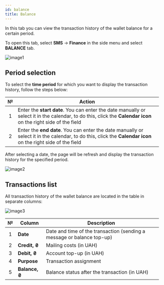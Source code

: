 ```yaml
---
id: balance
title: Balance
---
```


In this tab you can view the transaction history of the wallet balance for a certain period.

To open this tab, select **SMS** → **Finance** in the side menu and select **BALANCE** tab.

![image1](/img/en/client_finances_balance/image1.png)

## Period selection

To select the **time period** for which you want to display the transaction history, follow the steps below:

|  №  | Action |
| :-: | ------ |
| 1 | Enter the **start date**. You can enter the date manually or select it in the calendar, to do this, click the **Calendar icon** on the right side of the field |
| 2 | Enter the **end date**. You can enter the date manually or select it in the calendar, to do this, click the **Calendar icon** on the right side of the field |

After selecting a date, the page will be refresh and display the transaction history for the specified period.

![image2](/img/en/client_finances_balance/image2.png)

## Transactions list

All transaction history of the wallet balance are located in the table in separate columns:

![image3](/img/en/client_finances_balance/image3.png)

|  №  | Column | Description |
| :-: | ------ | ----------- |
| 1 | **Date** | Date and time of the transaction (sending a message or balance top-up) |
| 2 | **Credit, ₴** | Mailing costs (in UAH) |
| 3 | **Debit, ₴** | Account top-up (in UAH) |
| 4 | **Purpose** | Transaction assignment |
| 5 | **Balance, ₴** | Balance status after the transaction (in UAH) |
